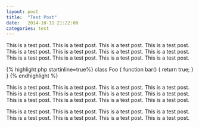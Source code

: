```yaml
---
layout: post
title:  "Test Post"
date:   2014-10-11 21:22:00
categories: test
---
```

This is a test post. This is a test post. This is a test post. This is a test post. This is a test post. This is a test post. This is a test post. This is a test post. This is a test post. This is a test post. This is a test post. This is a test post.

{% highlight php startinline=true%}
class Foo
{
    function bar() {
        return true;
    }
}
{% endhighlight %}

This is a test post. This is a test post. This is a test post. This is a test post. This is a test post. This is a test post. This is a test post. This is a test post. This is a test post. This is a test post. This is a test post. This is a test post.

This is a test post. This is a test post. This is a test post. This is a test post. This is a test post. This is a test post. This is a test post. This is a test post.
